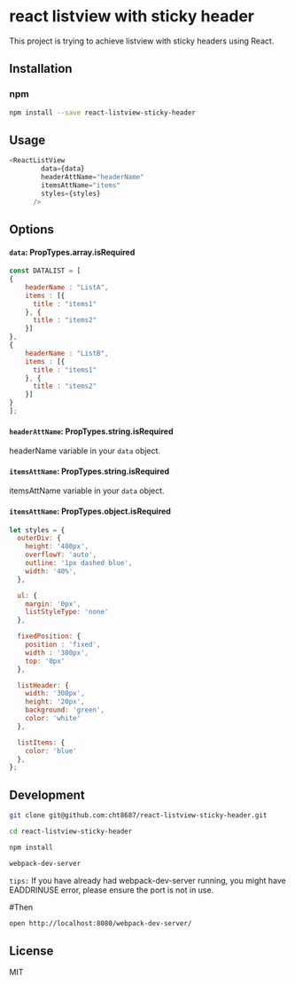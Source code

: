 # react listview with sticky header

This project is trying to achieve listview with sticky headers using React.

## Installation

### npm

```sh
npm install --save react-listview-sticky-header
```

## Usage

```js
<ReactListView 
        data={data} 
        headerAttName="headerName"
        itemsAttName="items" 
        styles={styles}
      />
```

## Options

#### `data`: PropTypes.array.isRequired

```js
const DATALIST = [
{
 	headerName : "ListA",
    items : [{
      title : "items1"
    }, {
      title : "items2"
    }]
},
{
 	headerName : "ListB",
    items : [{
      title : "items1"
    }, {
      title : "items2"
    }]
}
];
```
#### `headerAttName`: PropTypes.string.isRequired

headerName variable in your `data` object.


#### `itemsAttName`: PropTypes.string.isRequired

itemsAttName variable in your `data` object.

#### `itemsAttName`: PropTypes.object.isRequired

```js
let styles = {
  outerDiv: {
    height: '400px',
    overflowY: 'auto',
    outline: '1px dashed blue',
    width: '40%',
  },

  ul: {
    margin: '0px',
    listStyleType: 'none'
  },

  fixedPosition: {
    position : 'fixed',
    width : '300px',
    top: '0px'
  },

  listHeader: {
    width: '300px',
    height: '20px',
    background: 'green',
    color: 'white'
  },

  listItems: {
    color: 'blue'
  },
};
```

## Development

```bash
git clone git@github.com:cht8687/react-listview-sticky-header.git
```
```bash
cd react-listview-sticky-header
```
```bash
npm install
```
```bash
webpack-dev-server
```
`tips:` If you have already had webpack-dev-server running, you might have EADDRINUSE error, please ensure the port is not in use.

#Then 

```bash
open http://localhost:8080/webpack-dev-server/
```

## License

MIT